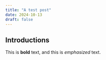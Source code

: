 ```yaml
---
title: "A test post"
date: 2024-10-13
draft: false
---
```


## Introductions

This is **bold** text, and this is *emphasized* text.

